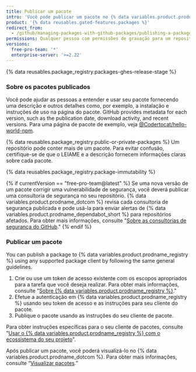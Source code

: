 ```yaml
---
title: Publicar um pacote
intro: 'Você pode publicar um pacote no {% data variables.product.prodname_registry %} para disponibilizar o pacote para que outros façam download e reutilizem.'
product: '{% data reusables.gated-features.packages %}'
redirect_from:
  - /github/managing-packages-with-github-packages/publishing-a-package
permissions: Qualquer pessoa com permissões de gravação para um repositório pode publicar um pacote nesse repositório.
versions:
  free-pro-team: '*'
  enterprise-server: '>=2.22'
---
```


{% data reusables.package_registry.packages-ghes-release-stage %}

### Sobre os pacotes publicados

Você pode ajudar as pessoas a entender e usar seu pacote fornecendo uma descrição e outros detalhes como, por exemplo, a instalação e instruções de uso na página do pacote. GitHub provides metadata for each version, such as the publication date, download activity, and recent versions. Para uma página de pacote de exemplo, veja [@Codertocat/hello-world-npm](https://github.com/Codertocat/hello-world-npm/packages/10696?version=1.0.1).

{% data reusables.package_registry.public-or-private-packages %} Um repositório pode conter mais de um pacote. Para evitar confusão, certifique-se de que o LEIAME e a descrição fornecem informações claras sobre cada pacote.

{% data reusables.package_registry.package-immutability %}

{% if currentVersion == "free-pro-team@latest" %}
Se uma nova versão de um pacote corrigir uma vulnerabilidade de segurança, você deverá publicar uma consultoria de segurança no seu repositório. {% data variables.product.prodname_dotcom %} revisa cada consultoria de segurança publicada e pode usá-la para enviar alertas de {% data variables.product.prodname_dependabot_short %} para repositórios afetados. Para obter mais informações, consulte "[Sobre as consultorias de segurança do GitHub](/github/managing-security-vulnerabilities/about-github-security-advisories)."
{% endif %}

### Publicar um pacote

You can publish a package to {% data variables.product.prodname_registry %} using any supported package client by following the same general guidelines.

1. Crie ou use um token de acesso existente com os escopos apropriados para a tarefa que você deseja realizar. Para obter mais informações, consulte "[Sobre {% data variables.product.prodname_registry %}](/packages/publishing-and-managing-packages/about-github-packages#authenticating-to-github-packages)."
2. Efetue a autenticação em {% data variables.product.prodname_registry %} usando seu token de acesso e as instruções para seu cliente do pacote.
3. Publique o pacote usando as instruções do seu cliente de pacote.

Para obter instruções específicas para o seu cliente de pacotes, consulte "[Usar o {% data variables.product.prodname_registry %} com o ecossistema do seu projeto](/packages/using-github-packages-with-your-projects-ecosystem)".

Após publicar um pacote, você poderá visualizá-lo no {% data variables.product.prodname_dotcom %}. Para obter mais informações, consulte “[Visualizar pacotes](/packages/publishing-and-managing-packages/viewing-packages).”
